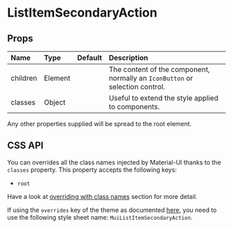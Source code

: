 <!--- This documentation is automatically generated, do not try to edit it. -->

# ListItemSecondaryAction



## Props
| Name | Type | Default | Description |
|:-----|:-----|:--------|:------------|
| children | Element |  | The content of the component, normally an `IconButton` or selection control. |
| classes | Object |  | Useful to extend the style applied to components. |

Any other properties supplied will be spread to the root element.

## CSS API

You can overrides all the class names injected by Material-UI thanks to the `classes` property.
This property accepts the following keys:
- `root`

Have a look at [overriding with class names](/customization/overrides#overriding-with-class-names)
section for more detail.

If using the `overrides` key of the theme as documented
[here](/customization/themes#customizing-all-instances-of-a-component-type),
you need to use the following style sheet name: `MuiListItemSecondaryAction`.
